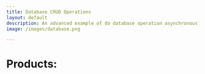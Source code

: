 ```yaml
---
title: Database CRUD Operations
layout: default
description: An advanced example of do database operation asynchronously between JavaScript and Backend Database. help
image: /images/database.png

---
```

<html>
<body>
<h1>Products:</h1>
<ul></ul>

<script>
function getProducts();
  fetch("http://localhost:8031/api/clients")
      .then(res => {
        return res.json();
      })
      .them(data => {
        console.log(data);
      });
  </script>
</body>
</html>
        
        
